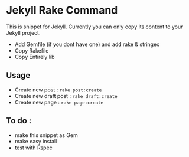Jekyll Rake Command
===================

This is snippet for Jekyll. Currently you can only copy its content to your Jekyll project.

* Add Gemfile (if you dont have one) and add rake & stringex
* Copy Rakefile
* Copy Entirely lib

## Usage
* Create new post : `rake post:create` 
* Create new draft post : `rake draft:create`
* Create new page : `rake page:create`


## To do :

* make this snippet as Gem
* make easy install
* test with Rspec
